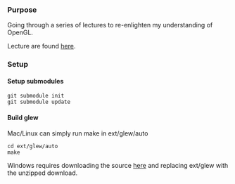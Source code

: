 ### Purpose
Going through a series of lectures to re-enlighten my understanding of OpenGL.

Lecture are found [here](https://www.udemy.com/course/graphics-with-modern-opengl/).

### Setup

#### Setup submodules
```shell
git submodule init
git submodule update
```

#### Build glew
Mac/Linux can simply run make in ext/glew/auto
```shell
cd ext/glew/auto
make
```

Windows requires downloading the source [here](http://glew.sourceforge.net/) and replacing ext/glew with the unzipped
download.
